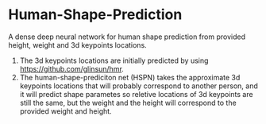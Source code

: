 # Human-Shape-Prediction
A dense deep neural network for human shape prediction from provided height, weight and 3d keypoints locations.

1) The 3d keypoints locations are initially predicted by using https://github.com/glinsun/hmr.
2) The human-shape-prediciton net (HSPN) takes the approximate 3d keypoints locations that will probably correspond to another person, and it will predict shape parametes so reletive locations of 3d keypoints are still the same, but the weight and the height will correspond to the provided weight and height.


